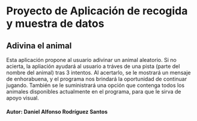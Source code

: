 # Proyecto de Aplicación de recogida y muestra de datos
## Adivina el animal
Esta aplicación propone al usuario adivinar un animal aleatorio. Si no acierta, la apliación ayudará al usuario a tráves de una pista (parte del nombre del animal) tras 3 intentos.
Al acertarlo, se le mostrará un mensaje de enhorabuena, y el programa nos brindará la oportunidad de continuar jugando.
También se le suministrará una opción que contenga todos los animales disponibles actualmente en el programa, para que le sirva de apoyo visual.

#### Autor: Daniel Alfonso Rodríguez Santos
